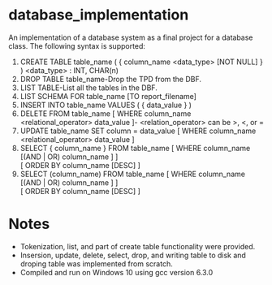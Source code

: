 # database_implementation
An implementation of a database system as a final project for a database class.  The following syntax is supported:
1)  CREATE TABLE table_name (  { column_name <data_type> [NOT NULL] }  )     <data_type> : INT, CHAR(n)
2)  DROP TABLE table_name-Drop the TPD from the DBF.
3)  LIST TABLE-List all the tables in the DBF.
4)  LIST SCHEMA FOR table_name [TO report_filename]
5)  INSERT INTO table_name VALUES (  { data_value }  )
6)  DELETE FROM table_name [ WHERE column_name <relational_operator> data_value ]-  <relation_operator> can be >, <, or =
7)  UPDATE table_name SET column = data_value [ WHERE column_name <relational_operator> data_value ]
8)  SELECT { column_name } FROM table_name [ WHERE column_name <condition> [(AND | OR) column_name <condition>] ]       
    [ ORDER BY column_name [DESC] ]
9)  SELECT <aggregate>(column_name) FROM table_name [ WHERE column_name <condition> [(AND | OR) column_name <condition>] ]       
    [ ORDER BY column_name [DESC] ]

# Notes
- Tokenization, list, and part of create table functionality were provided.
- Insersion, update, delete, select, drop, and writing table to disk and droping table was implemented from scratch. 
- Compiled and run on Windows 10 using gcc version 6.3.0
